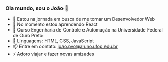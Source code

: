 ### Ola mundo, sou o João 👋

- 🔭 Estou na jornada em busca de me tornar um Desenvolvedor Web
- 🌱 No momento estou aprendendo React
- 👯 Curso Engenharia de Controle e Automação na Universidade Federal de Ouro Preto
- 👾 Linguagens: HTML, CSS, JavaScript
- 📫 Entre em contato: joao.pvo@aluno.ufop.edu.br
- ⚡ Adoro viajar e fazer novas amizades
<!--
**jpvoliveira/jpvoliveira** is a ✨ _special_ ✨ repository because its `README.md` (this file) appears on your GitHub profile.

Here are some ideas to get you started:

- 🔭 I’m currently working on ...
- 🌱 I’m currently learning ...
- 👯 I’m looking to collaborate on ...
- 🤔 I’m looking for help with ...
- 💬 Ask me about ...
- 📫 How to reach me: ...
- 😄 Pronouns: ...
- ⚡ Fun fact: ...
  -->
